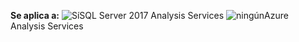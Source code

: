 **Se aplica a:** ![Sí](media/yes.png)SQL Server 2017 Analysis Services ![ningún](media/no.png)Azure Analysis Services